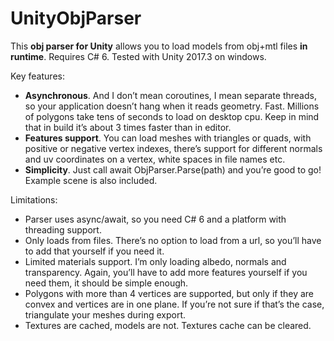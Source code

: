 # UnityObjParser

This <b>obj parser for Unity</b> allows you to load models from obj+mtl files <b>in runtime</b>. Requires C# 6. Tested with Unity 2017.3 on windows.

Key features:
* <b>Asynchronous</b>. And I don’t mean coroutines, I mean separate threads, so your application doesn’t hang when it reads geometry.
Fast. Millions of polygons take tens of seconds to load on desktop cpu. Keep in mind that in build it’s about 3 times faster than in editor.
* <b>Features support</b>. You can load meshes with triangles or quads, with positive or negative vertex indexes, there’s support for different normals and uv coordinates on a vertex, white spaces in file names etc.
* <b>Simplicity</b>. Just call await ObjParser.Parse(path) and you’re good to go! Example scene is also included.

Limitations:
* Parser uses async/await, so you need C# 6 and a platform with threading support.
* Only loads from files. There’s no option to load from a url, so you’ll have to add that yourself if you need it.
* Limited materials support. I’m only loading albedo, normals and transparency. Again, you’ll have to add more features yourself if you need them, it should be simple enough.
* Polygons with more than 4 vertices are supported, but only if they are convex and vertices are in one plane. If you’re not sure if that’s the case, triangulate your meshes during export.
* Textures are cached, models are not. Textures cache can be cleared.
